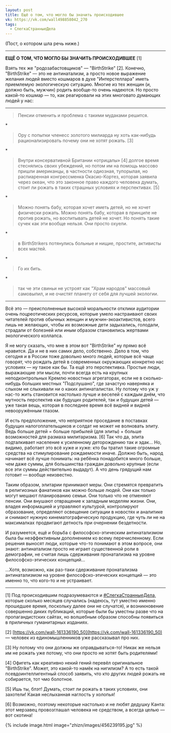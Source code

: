 ```yaml
---
layout: post
title: Ещё о том, что могло бы значить происходившее
vk: https://vk.com/wall498858042_270
tags:
  - СлегкаСтранныеДела
---
```

(Пост, о котором шла речь ниже.)

***

**ЕЩЁ О ТОМ, ЧТО МОГЛО БЫ ЗНАЧИТЬ ПРОИСХОДИВШЕЕ** \[1\]

Взять тех же "родозабастовщиков" — "BirthStrike" \[2\]. Конечно, "BirthStrike" — это не антинатализм, а просто новое выражение желания людей вместо кошмаров в духе "Интерстеллара" иметь приемлемую экологическую ситуацию. Многие из тех женщин (и, должно быть, мужчин) родить вообще-то очень надеются. Но просто какой-то кошмар — то, как реагировали на этих многовато думающих людей у нас:

------------
> Пенсии отменить и проблема с такими мудаками решится.

\*
> Ору с попытки членесс золотого милиарда ну хоть как-нибудь рационализировать почему они не хотят рожать. \[3\]

\*
>Внутри консервативной Британии «отрицалы» \[4\] долгое время стеснялись своих убеждений, но потом им на помощь массово пришли американцы, в частности одиозная, тупорылая, но распиаренная конгрессменка Окасио-Кортез, которая заявила через океан, что это законное право каждого человека думать, стоит ли рожать в таких страшных условиях и перспективах. \[5\]

\*
>Можно понять бабу, которая хочет иметь детей, но не хочет физически рожать. Можно понять бабу, которая в принципе не против рожать, но воспитывать детей не хочет. Но понять такие сучек как эти вообще нельзя. Они просто охуели.

\*
>в BirthStrikers потянулись больные и нищие, простите, активисты всех мастей.

\*
>Го их бить.

\*
>так че эти свиньи не устроят как "Храм народов" массовый самовыпил, и не очистят планету от себя для лучшей экологии.

---

Всё это — преисполненные высокой моральности отклики аудитории очень поцреотических ресурсов, которые умело настраивают своих читателей против обычных женщин и мужчин-экоактивистов, всего лишь не желающих, чтобы их возможные дети задыхались, голодали, страдали от болезней или иным образом становились жертвами экологического коллапса.

Я не могу сказать, что мне в этом вот "BirthStrike" ну прямо всё нравится. Да и не в них самих дело, собственно. Дело в том, что сегодня и в России тоже довольно много людей, которые всё чаще говорят, что рождать детей в современных окружающих конкретно нас условиях — ну такое как бы. Та ещё это перспективка. Простые люди, выражающие эти мысли, почти всегда есть на крупных неподконтрольных Кремлю новостных агрегаторах, если не в сколько-нибудь больших местных "Подслушано", где зачастую наверняка и слыхом не слыхивали ни о каких антинаталистах. Ну потому что уж у нас-то жить становится настолько лучше и веселей с каждым днём, что мутность перспектив как будущих родителей, так и будущих детей — уже такая вещь, которая в последнее время всё видней и видней невооружённым глазом. 

И есть предположение, что неприятное проседание в поставках будущих налогоплательщиков и солдат не может не волновать элиту. Ведь больше детей = больше прибылей (для элиты) + больше возможностей для размаха милитаризма. \[6\] Так что да, элита подталкивает население к усиленному деторождению так и эдак... Но, видимо, работает это всё хуже и хуже: кто бы тратил такие огромные средства на стимулирование рождаемости иначе. Должно быть, народ начинает всё лучше понимать: на ребёнка понадобится много больше, чем даже суммы, для большинства граждан довольно крупные (если все эти суммы действительно выдадут). А что день грядущий нам готовит — вообще неизвестно.

Таким образом, элитарии принимают меры. Они стремятся превратить в религиозных фанатиков как можно больше людей. Они как только могут мешают планированию семьи. Они только что не отменяют пенсии. Они внушают отвращение к западным моделям жизни. Они, владея информацией и управляют культурой, контролируют образование, определяют освещение ситуации в новостях и аналитике и снимают нужную кинематографическую продукцию, где чуть ли не на максималках продвигают детность при очернении бездетности. 

И разумеется, ещё и борьба с философско-этическим антинатализмом была бы неэффективным дополнением ко всему перечисленному. Если решения выносят люди, которые что-то понимают в этом вопросе, они знают: антинатализм просто не играет существенной роли в демографии, не считая лишь сдерживания пронатализма на уровне философско-этических концепций...

...Хотя, возможно, как раз-таки сдерживание пронатализма антинатализмом на уровне философско-этических концепций — это именно то, что кого-то и не устраивает.

____________________________

\[1\] Под происходившим подразумеваются и [#СлегкаCтранныеДела,](poisk.html#СлегкаCтранныеДела,) которые сколько месяцев случались (надеюсь, тут уместно именно прошедшее время, поскольку далее они не случатся), и возникновение совершенно диких публикаций, которые были бы уместны разве что на пропагандистских сайтах, но волшебным образом способны появиться в приличных гуманитарных изданиях.

\[2\] [https://vk.com/wall-161336190_50](https://vk.com/wall-161336190_50) — человек из единомышленников уже рассказывал про них.

\[3\] Ну потому что они должны же оправдываться-то! Никак же нельзя им не рожать уже потому, что они просто не хотят быть родителями!

\[4\] Офигеть как креативно некий гений перевёл оригинальное "BirthStrike". Может, это какой-то намёк на нигилизм? А то есть такой псевдоинтеллигентный способ заявить, что кто других людей рожать не собирается, тот чмо болотное. 

\[5\] Ишь ты, блэт! Думать, стоит ли рожать в таких условиях, они захотели! Какая неслыханная наглость у холопья! 

\[6\] Возможно, поэтому некоторые настолько и не любят дедушку Канта: этот мерзавец провозглашал человека не средством, а всегда целью — вот скотина!

{% include image.html image="zhizn/images/456239195.jpg" %}